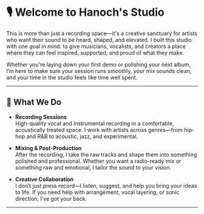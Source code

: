 # 🎙️ Welcome to Hanoch's Studio

This is more than just a recording space—it's a creative sanctuary for artists who want their sound to be heard, shaped, and elevated. I built this studio with one goal in mind: to give musicians, vocalists, and creators a place where they can feel inspired, supported, and proud of what they make.

Whether you're laying down your first demo or polishing your next album, I’m here to make sure your session runs smoothly, your mix sounds clean, and your time in the studio feels like time well spent.

---

## 🧭 What We Do

- **Recording Sessions**  
  High-quality vocal and instrumental recording in a comfortable, acoustically treated space. I work with artists across genres—from hip-hop and R&B to acoustic, jazz, and experimental.

- **Mixing & Post-Production**  
  After the recording, I take the raw tracks and shape them into something polished and professional. Whether you want a radio-ready mix or something raw and emotional, I tailor the sound to your vision.

- **Creative Collaboration**  
  I don’t just press record—I listen, suggest, and help you bring your ideas to life. If you need help with arrangement, vocal layering, or sonic direction, I’ve got your back.

---
